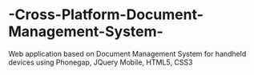 # -Cross-Platform-Document-Management-System-
Web application based on Document Management System for handheld devices using Phonegap, JQuery Mobile, HTML5, CSS3

